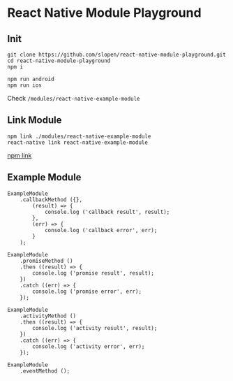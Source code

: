# React Native Module Playground

## Init

```
git clone https://github.com/slopen/react-native-module-playground.git
cd react-native-module-playground
npm i

npm run android
npm run ios

```

Check `/modules/react-native-example-module`


## Link Module

```
npm link ./modules/react-native-example-module
react-native link react-native-example-module
```

[npm link](https://docs.npmjs.com/cli/link)


## Example Module

```
ExampleModule
    .callbackMethod ({},
        (result) => {
            console.log ('callback result', result);
        },
        (err) => {
            console.log ('callback error', err);
        }
    );

ExampleModule
    .promiseMethod ()
    .then ((result) => {
        console.log ('promise result', result);
    })
    .catch ((err) => {
        console.log ('promise error', err);
    });

ExampleModule
    .activityMethod ()
    .then ((result) => {
        console.log ('activity result', result);
    })
    .catch ((err) => {
        console.log ('activity error', err);
    });

ExampleModule
    .eventMethod ();

```